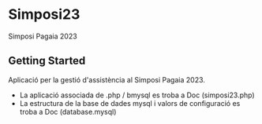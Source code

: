 # Simposi23

Simposi Pagaia 2023

## Getting Started

Aplicació per la gestió d'assistència al Simposi Pagaia 2023.

- La aplicació associada de .php / bmysql es troba a Doc (simposi23.php)
- La estructura de la base de dades mysql i valors de configuració es troba a Doc (database.mysql)

